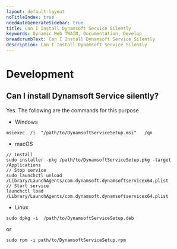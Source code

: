 ```yaml
---
layout: default-layout
noTitleIndex: true
needAutoGenerateSidebar: true
title: Can I Install Dynamsoft Service Silently
keywords: Dynamic Web TWAIN, Documentation, Develop
breadcrumbText: Can I Install Dynamsoft Service Silently
description: Can I Install Dynamsoft Service Silently
---
```


# Development

## Can I install Dynamsoft Service silently? 

Yes. The following are the commands for this purpose

* Windows

``` shell
msiexec  /i  "/path/to/DynamsoftServiceSetup.msi"   /qn
```

* macOS

``` shell
// Install
sudo installer -pkg /path/to/DynamsoftServiceSetup.pkg -target /Applications
// Stop service
sudo launchctl unload /Library/LaunchAgents/com.dynamsoft.dynamsoftservicex64.plist
// Start service
launchctl load /Library/LaunchAgents/com.dynamsoft.dynamsoftservicex64.plist
```

* Linux

``` shell
sudo dpkg -i  /path/to/DynamsoftServiceSetup.deb
```

or

``` shell
sudo rpm -i path/to/DynamsoftServiceSetup.rpm
```

